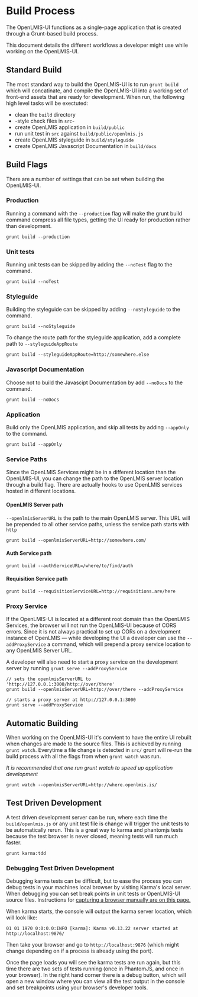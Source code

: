 # Build Process
The OpenLMIS-UI functions as a single-page application that is created through a Grunt-based build process.

This document details the different workflows a developer might use while working on the OpenLMIS-UI.

## Standard Build
The most standard way to build the OpenLMIS-UI is to run `grunt build` which will concatinate, and compile the OpenLMIS-UI into a working set of front-end assets that are ready for development. When run, the following high level tasks will be exectuted:
* clean the `build` directory
* -style check files in `src`-
* create OpenLMIS application in `build/public`
* run unit test in `src` against `build/public/openlmis.js`
* create OpenLMIS styleguide in `build/styleguide`
* create OpenLMIS Javascript Documentation in `build/docs`

## Build Flags
There are a number of settings that can be set when building the OpenLMIS-UI.

### Production
Running a command with the `--production` flag will make the grunt build command compress all file types, getting the UI ready for production rather than development.

```
grunt build --production 
```

### Unit tests
Running unit tests can be skipped by adding the `--noTest` flag to the command.

```
grunt build --noTest
```

### Styleguide
Building the styleguide can be skipped by adding `--noStyleguide` to the command.

```
grunt build --noStyleguide
```

To change the route path for the styleguide application, add a complete path to `--styleguideAppRoute`

```
grunt build --styleguideAppRoute=http://somewhere.else
```

### Javascript Documentation
Choose not to build the Javascipt Documentation by add `--noDocs` to the command.

```
grunt build --noDocs
```

### Application
Build only the OpenLMIS application, and skip all tests by adding `--appOnly` to the command.

```
grunt build --appOnly
```

### Service Paths
Since the OpenLMIS Services might be in a different location than the OpenLMIS-UI, you can change the path to the OpenLMIS server location through a build flag. There are actually hooks to use OpenLMIS services hosted in different locations.

#### OpenLMIS Server path
`--openlmisServerURL` is the path to the main OpenLMIS server. This URL will be prepended to all other service paths, unless the service path starts with `http`

```
grunt build --openlmisServerURL=http://somewhere.com/
```

#### Auth Service path
```
grunt build --authServiceURL=/where/to/find/auth
``` 

#### Requisition Service path
```
grunt build --requisitionServiceURL=http://requisitions.are/here
```

### Proxy Service
If the OpenLMIS-UI is located at a different root domain than the OpenLMIS Services, the browser will not run the OpenLMIS-UI because of CORS errors. Since it is not always practical to set up CORs on a development instance of OpenLMIS — while developing the UI a developer can use the `--addProxyService` a command, which will prepend a proxy service location to any OpenLMIS Server URL.

A developer will also need to start a proxy service on the development server by running `grunt serve --addProxyService`

```
// sets the openlmisServerURL to 'http://127.0.0.1:3000/http://over/there'
grunt build --openlmisServerURL=http://over/there --addProxyService

// starts a proxy server at http://127.0.0.1:3000
grunt serve --addProxyService
```

## Automatic Building
When working on the OpenLMIS-UI it's convient to have the entire UI rebuilt when changes are made to the source files. This is achieved by running `grunt watch`. Everytime a file change is detected in `src/` grunt will re-run the build process with all the flags from when `grunt watch` was run.

*It is recommended that one run grunt watch to speed up application development*

```
grunt watch --openlmisServerURL=http://where.openlmis.is/
```

## Test Driven Development
A test driven development server can be run, where each time the `build/openlmis.js` or any unit test file is change will trigger the unit tests to be automatically rerun. This is a great way to karma and phantomjs tests because the test browser is never closed, meaning tests will run much faster.

```
grunt karma:tdd
```

### Debugging Test Driven Development
Debugging karma tests can be difficult, but to ease the process you can debug tests in your machines local browser by visiting Karma's local server. When debugging you can set break points in unit tests or OpenLMIS-UI source files. Instructions for [capturing a browser manually are on this page.](https://karma-runner.github.io/1.0/config/browsers.html)

When karma starts, the console will output the karma server location, which will look like:
```
01 01 1970 0:0:0.0:INFO [karma]: Karma v0.13.22 server started at http://localhost:9876/
```
Then take your browser and go to `http://localhost:9876` (which might change depending on if a process is already using the port).

Once the page loads you will see the karma tests are run again, but this time there are two sets of tests running (once in PhantomJS, and once in your browser). In the right hand corner there is a debug button, which will open a new window where you can view all the test output in the console and set breakpoints using your browser's developer tools.
